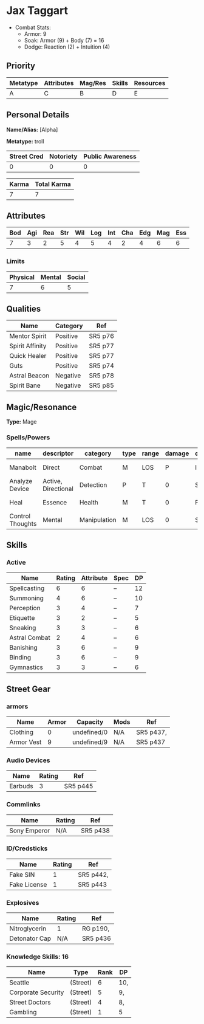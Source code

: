 # Jax Taggart

- Combat Stats:
  - Armor: 9
  - Soak: Armor (9) + Body (7) = 16
  - Dodge: Reaction (2) + Intuition (4)

## Priority

Metatype | Attributes | Mag/Res | Skills | Resources
--------|----------|-------|------|---------
A | C | B | D | E

## Personal Details

**Name/Alias:** [Alpha]

**Metatype:** troll

Street Cred | Notoriety | Public Awareness
-----------|---------|----------------
0 | 0 | 0

Karma | Total Karma
-----------|---------
7 | 7

## Attributes

Bod | Agi | Rea | Str | Wil | Log | Int | Cha | Edg | Mag | Ess
---|---|---|---|---|---|---|---|---|---|---
7      | 3    | 2     | 5    | 4    | 5    | 4    | 2      | 4     | 6      | 6

### Limits

Physical | Mental | Social
--------|------|------
7 | 6 | 5

## Qualities

Name | Category | Ref
----|------|---
Mentor Spirit | Positive | SR5 p76
Spirit Affinity | Positive | SR5 p77
Quick Healer | Positive | SR5 p77
Guts | Positive | SR5 p74
Astral Beacon | Negative | SR5 p78
Spirit Bane | Negative | SR5 p85


## Magic/Resonance

**Type:** Mage

### Spells/Powers

            
name | descriptor | category | type | range | damage | duration | dv | source | page
---|---|---|---|---|---|---|---|---|---
Manabolt | Direct | Combat | M | LOS | P | I | F-3 | SR5 | 284
Analyze Device | Active, Directional | Detection | P | T | 0 | S | F-3 | SR5 | 285
Heal | Essence | Health | M | T | 0 | P | F-4 | SR5 | 288
Control Thoughts | Mental | Manipulation | M | LOS | 0 | S | F-1 | SR5 | 293


## Skills

### Active

Name | Rating | Attribute | Spec | DP
----|------|---------|----|--
Spellcasting | 6 | 6 | – | 12 
Summoning | 4 | 6 | – | 10 
Perception | 3 | 4 | – | 7 
Etiquette | 3 | 2 | – | 5 
Sneaking | 3 | 3 | – | 6 
Astral Combat | 2 | 4 | – | 6 
Banishing | 3 | 6 | – | 9 
Binding | 3 | 6 | – | 9 
Gymnastics | 3 | 3 | – | 6 


## Street Gear

### armors

Name | Armor | Capacity | Mods | Ref
----|--------|----------|------|--
Clothing | 0 | undefined/0 | N/A | SR5 p437,
Armor Vest | 9 | undefined/9 | N/A | SR5 p437

### Audio Devices

Name | Rating | Ref
-----|--------|--
Earbuds | 3 | SR5 p445

### Commlinks

Name | Rating | Ref
-----|--------|--
Sony Emperor | N/A | SR5 p438

### ID/Credsticks

Name | Rating | Ref
-----|--------|--
Fake SIN | 1 | SR5 p442,
Fake License | 1 | SR5 p443

### Explosives

Name | Rating | Ref
-----|--------|--
Nitroglycerin | 1 | RG p190,
Detonator Cap | N/A | SR5 p436
            

### Knowledge Skills: 16

Name | Type | Rank | DP
-----|-------|------|--
Seattle | (Street) | 6 | 10,
Corporate Security | (Street) | 5 | 9,
Street Doctors |(Street) | 4 | 8,
Gambling | (Street) | 1 | 5

